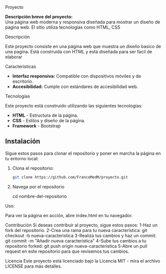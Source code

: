 Proyecto

**Descripción breve del proyecto:**  
Una página web moderna y responsiva diseñada para mostrar un diseño de pagina web. El sitio utiliza tecnologías como HTML, CSS

Descripción

Este proyecto consiste en una página web que muestra un diseño basico de una pagina. Está construida con HTML y está diseñada para ser facil de elaborar

Características

- **Interfaz responsiva:** Compatible con dispositivos móviles y de escritorio.
- **Accesibilidad:** Cumple con estándares de accesibilidad web.


Tecnologías

Este proyecto está construido utilizando las siguientes tecnologías:

- **HTML** - Estructura de la página.
- **CSS** - Estilos y diseño de la página.
- **Framework**  - Bootstrap

## Instalación

Sigue estos pasos para clonar el repositorio y poner en marcha la página en tu entorno local:

1. Clona el repositorio:
   ```bash
   git clone https://github.com/FrancoMedM/proyecto.git

2. Navega por el repositorio  

   cd nombre-del-repositorio

 Uso:
 
 Para ver la página en acción, abre index.html en tu navegador.

 Contribución
Si deseas contribuir al proyecto, sigue estos pasos:
  1-Haz un fork del repositorio.
  2-Crea una rama para tu nueva característica:
    git checkout -b nueva-caracteristica
  3-Realiza tus cambios y haz un commit:
    git commit -m "Añadir nueva característica"
  4-Sube tus cambios a tu repositorio forked:
    git push origin nueva-caracteristica
  5-Abre un pull request en este repositorio para que revisemos tus cambios.

Licencia
Este proyecto está licenciado bajo la Licencia MIT - mira el archivo LICENSE para más detalles.
